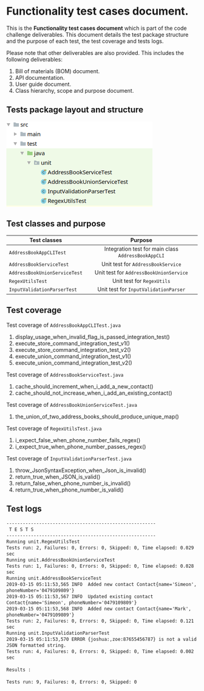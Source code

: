 Functionality test cases document.
============================================

This is the __Functionality test cases document__ which is part of the code challenge deliverables. This document
 details the test package structure and the purpose of each test, the test coverage and tests logs.

 Please note that other deliverables are also provided. This includes the following deliverables:

1. Bill of materials (BOM) document.
1. API documentation.
1. User guide document.
1. Class hierarchy, scope and purpose document.


## Tests package layout and structure

![Alt text][functional_tests]

## Test classes and purpose

| Test classes        | Purpose           |
| ------------- |:-------------:|
|`AddressBookAppCLITest`|Integration test for main class `AddressBookAppCLI`
|`AddressBookServiceTest`|Unit test for `AddressBookService`
|`AddressBookUnionServiceTest`| Unit test for `AddressBookUnionService`
|`RegexUtilsTest`|Unit test for `RegexUtils`
|`InputValidationParserTest`|Unit test for `InputValidationParser`


## Test coverage

Test coverage of `AddressBookAppCLITest.java`

1. display_usage_when_invalid_flag_is_passed_integration_test()
1. execute_store_command_integration_test_v1()
1. execute_store_command_integration_test_v2()
1. execute_union_command_integration_test_v1()
1. execute_union_command_integration_test_v2()

Test coverage of `AddressBookServiceTest.java`

1. cache_should_increment_when_i_add_a_new_contact()
1. cache_should_not_increase_when_i_add_an_existing_contact()

Test coverage of `AddressBookUnionServiceTest.java`

1. the_union_of_two_address_books_should_produce_unique_map()


Test coverage of `RegexUtilsTest.java`

1. i_expect_false_when_phone_number_fails_regex()
1. i_expect_true_when_phone_number_passes_regex()

Test coverage of `InputValidationParserTest.java`

1. throw_JsonSyntaxException_when_Json_is_invalid()
1. return_true_when_JSON_is_valid()
1. return_false_when_phone_number_is_invalid()
1. return_true_when_phone_number_is_valid()


## Test logs
```
-------------------------------------------------------
 T E S T S
-------------------------------------------------------
Running unit.RegexUtilsTest
Tests run: 2, Failures: 0, Errors: 0, Skipped: 0, Time elapsed: 0.029 sec
Running unit.AddressBookUnionServiceTest
Tests run: 1, Failures: 0, Errors: 0, Skipped: 0, Time elapsed: 0.028 sec
Running unit.AddressBookServiceTest
2019-03-15 05:11:53,565 INFO  Added new contact Contact{name='Simeon', phoneNumber='0479109809'}
2019-03-15 05:11:53,567 INFO  Updated existing contact Contact{name='Simeon', phoneNumber='0479109809'}
2019-03-15 05:11:53,568 INFO  Added new contact Contact{name='Mark', phoneNumber='0479109809'}
Tests run: 2, Failures: 0, Errors: 0, Skipped: 0, Time elapsed: 0.121 sec
Running unit.InputValidationParserTest
2019-03-15 05:11:53,570 ERROR {joshua:,zoe:87655456787} is not a valid JSON formatted string.
Tests run: 4, Failures: 0, Errors: 0, Skipped: 0, Time elapsed: 0.002 sec

Results :

Tests run: 9, Failures: 0, Errors: 0, Skipped: 0
```



[functional_tests]: functional_tests.png "Logo Title Text 2"